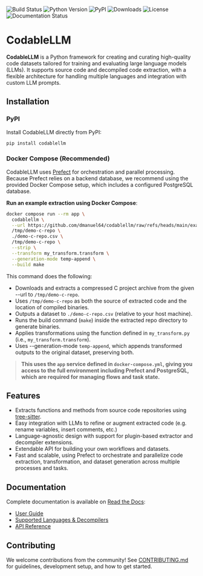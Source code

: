 <!-- markdownlint-disable MD041 -->
![Build Status](https://github.com/dmanuel64/codablellm/actions/workflows/test.yml/badge.svg?branch=main)
![Python Version](https://img.shields.io/pypi/pyversions/codablellm)
![PyPI](https://img.shields.io/pypi/v/codablellm)
![Downloads](https://img.shields.io/pypi/dm/codablellm)
![License](https://img.shields.io/github/license/dmanuel64/codablellm)
![Documentation Status](https://readthedocs.org/projects/codablellm/badge/?version=latest)

# CodableLLM

**CodableLLM** is a Python framework for creating and curating high-quality code datasets tailored for training and evaluating large language models (LLMs). It supports source code and decompiled code extraction, with a flexible architecture for handling multiple languages and integration with custom LLM prompts.

## Installation

### PyPI

Install CodableLLM directly from PyPI:

```bash
pip install codablellm
```

### Docker Compose (Recommended)

CodableLLM uses [Prefect](https://www.prefect.io/) for orchestration and parallel processing.
Because Prefect relies on a backend database, we recommend using the provided Docker Compose setup, which includes a configured PostgreSQL database.

**Run an example extraction using Docker Compose**:

```bash
docker compose run --rm app \
  codablellm \
  --url https://github.com/dmanuel64/codablellm/raw/refs/heads/main/examples/demo-c-repo.zip \
  /tmp/demo-c-repo \
  ./demo-c-repo.csv \
  /tmp/demo-c-repo \
  --strip \
  --transform my_transform.transform \
  --generation-mode temp-append \
  --build make
```

This command does the following:

- Downloads and extracts a compressed C project archive from the given --url to `/tmp/demo-c-repo`.
- Uses `/tmp/demo-c-repo` as both the source of extracted code and the location of compiled binaries.
- Outputs a dataset to `./demo-c-repo.csv` (relative to your host machine).
- Runs the build command (`make`) inside the extracted repo directory to generate binaries.
- Applies transformations using the function defined in `my_transform.py` (i.e., `my_transform.transform`).
- Uses --generation-mode `temp-append`, which appends transformed outputs to the original dataset, preserving both.

> **This uses the `app` service defined in `docker-compose.yml`, giving you access to the full environment including Prefect and PostgreSQL, which are required for managing flows and task state.**

## Features

- Extracts functions and methods from source code repositories using [tree-sitter](https://github.com/tree-sitter/tree-sitter).
- Easy integration with LLMs to refine or augment extracted code (e.g. rename variables, insert comments, etc.)
- Language-agnostic design with support for plugin-based extractor and decompiler extensions.
- Extendable API for building your own workflows and datasets.
- Fast and scalable, using Prefect to orchestrate and parallelize code extraction, transformation, and dataset generation across multiple processes and tasks.

## Documentation

Complete documentation is available on [Read the Docs](https://codablellm.readthedocs.io/):

- [User Guide](https://codablellm.readthedocs.io/en/latest/User%20Guide/)
- [Supported Languages & Decompilers](https://codablellm.readthedocs.io/en/latest/Built-In%20Support/)
- [API Reference](https://codablellm.readthedocs.io/en/latest/documentation/codablellm/)

## Contributing

We welcome contributions from the community! See [CONTRIBUTING.md](https://github.com/dmanuel64/codablellm/blob/main/CONTRIBUTING.md) for guidelines, development setup, and how to get started.

